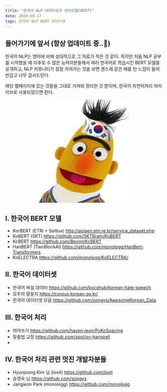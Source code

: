 ```yaml
---
title: "한국어 NLP 데이터셋과 언어모델(BERT)"
date: 2020-09-17
tags: 한국어 NLP BERT 데이터셋
---
```


## 들어가기에 앞서 (항상 업데이트 중..📡)
한국어 NLP는 영어에 비해 상대적으로 그 자료가 적은 것 같다. 하지만 처음 NLP 공부를 시작했을 때 이후로 수 많은 능력자분들께서 여러 한국어로 학습시킨 BERT 모델을 공개하고, NLP 커뮤니티가 점점 커져가는 것을 보면 괜스레 같은 배를 탄 느낌이 들어 반갑고 너무 감사드린다.

해당 웹페이지에 있는 것들을 그대로 가져와 정리한 것 뿐이며, 한국어 자연어처리 아카이브로 사용되었으면 한다.


<center><img src="/assets/images/KoreanBERT.png" width="300" height="330"></center>

## Ⅰ. 한국어 BERT 모델

- KorBERT (ETRI + Saltlux)  http://aiopen.etri.re.kr/service_dataset.php
- KoBERT (SKT)  https://github.com/SKTBrain/KoBERT
- KcBERT  https://github.com/Beomi/KcBERT
- HanBERT (TwoBlockAI)  https://github.com/monologg/HanBert-Transformers
- KoELECTRA  https://github.com/monologg/KoELECTRA/


## Ⅱ. 한국어 데이터셋

- 한국어 욕설 데이터  https://github.com/kocohub/korean-hate-speech
- 모두의 말뭉치  https://corpus.korean.go.kr/
- 한국어 데이터셋 모음  https://github.com/songys/AwesomeKorean_Data

## Ⅲ. 한국어 처리

- 띄어쓰기  https://github.com/haven-jeon/PyKoSpacing
- 맞춤법 교정  https://github.com/ssut/py-hanspell
-

## Ⅳ. 한국어 처리 관련 멋진 개발자분들

- Hyunjoong Kim 님 (lovit)  https://github.com/lovit
- 송영숙 님  https://github.com/songys
- Jangwon Park (monologg)  https://github.com/monologg
